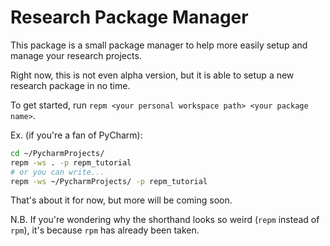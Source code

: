 # Research Package Manager

This package is a small package manager to help more easily setup
and manage your research projects.

Right now, this is not even alpha version, but it is able to setup a new research
package in no time.

To get started, run `repm <your personal workspace path> <your package name>`.

Ex. (if you're a fan of PyCharm):
```bash
cd ~/PycharmProjects/
repm -ws . -p repm_tutorial
# or you can write...
repm -ws ~/PycharmProjects/ -p repm_tutorial
```

That's about it for now, but more will be coming soon.

N.B. If you're wondering why the shorthand looks so weird (`repm` instead of `rpm`),
it's because `rpm` has already been taken.
